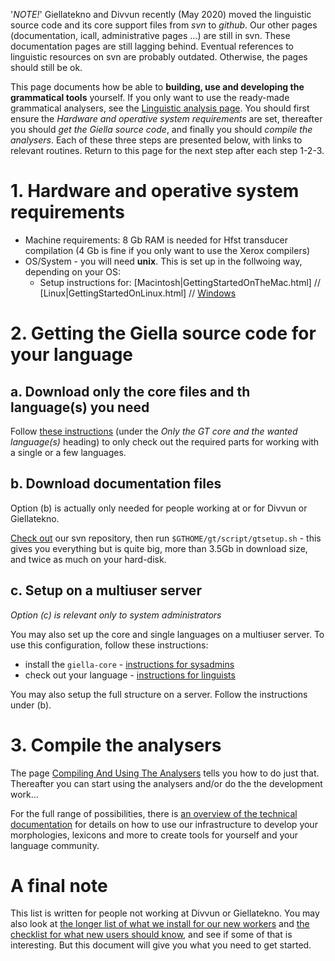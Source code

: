 '*NOTE!*' Giellatekno and Divvun recently (May 2020) moved the linguistic source code and its core support files from *svn* to *github*. Our other pages (documentation, icall, administrative pages ...) are still in svn. These documentation pages are still lagging behind. Eventual references to linguistic resources on svn are probably outdated. Otherwise, the pages should still be ok.

This page documents how be able to **building, use and  developing the grammatical tools** yourself. If you only want to use the ready-made grammatical analysers, see the [Linguistic analysis page](ling/LinguisticAnalysis.html). You should first ensure the *Hardware and operative system requirements* are set, thereafter you should *get the Giella source code*, and finally you should *compile the analysers*. Each of these three steps are presented below, with links to relevant routines. Return to this page for the next step after each step 1-2-3.

# 1. Hardware and operative system requirements

* Machine requirements: 8 Gb RAM is needed for Hfst transducer compilation (4 Gb is fine if you only want to use the Xerox compilers)
* OS/System - you will need **unix**. This is set up in the follwoing way, depending on your OS:
    - Setup instructions for: [Macintosh|GettingStartedOnTheMac.html] // [Linux|GettingStartedOnLinux.html] // [Windows](GettingStartedOnWindows.html)

# 2. Getting the Giella source code for your language

## a. Download only the core files and th language(s) you need

Follow
[these instructions](/infra/infraremake/GettingStartedWithTheNewInfra.html)
(under the *Only the GT core and the wanted language(s)* heading) to only
check out the required parts for working with a single or a few languages.

## b. Download documentation files
Option (b) is actually only needed for people working at or for Divvun or Giellatekno.

[Check out](/tools/docu-svn-user.html) our svn repository, then run
`$GTHOME/gt/script/gtsetup.sh` - this gives you everything but is quite big,
more than 3.5Gb in download size, and twice as much on your hard-disk.

## c. Setup on a multiuser server
*Option (c) is relevant only to system administrators*

You may also set up the core and single languages on a multiuser server. To use this configuration, follow these instructions:

* install the `giella-core` -
  [instructions for sysadmins](SettingUpAMultiuserServer.html)
* check out your language -
  [instructions for linguists](GettingStartedOnAServer.html)

You may also setup the full structure on a server. Follow the instructions under (b).

# 3. Compile the analysers

The page [Compiling And Using The Analysers](CompilingAndUsingTheAnalysers.html)
tells you how to do just that. Thereafter you can start using the analysers and/or
do the the development work…

For the full range of possibilities, there is
[an overview of the technical documentation](infrastructure.html) for details on how to use our
infrastructure to develop your morphologies, lexicons and more to create tools
for yourself and your language community.

# A final note

This list is written for people not working at Divvun or Giellatekno. You may
also look at
[the longer list of what we install for our new workers](install-overview.html)
and [the checklist for what new users should know](../admin/checklist.html), and
see if some of that is interesting. But this document will give you what you
need to get started.
